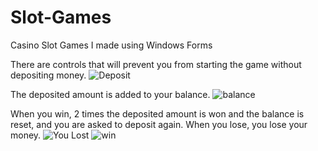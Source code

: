 # Slot-Games
Casino Slot Games I made using Windows Forms

There are controls that will prevent you from starting the game without depositing money.
![Deposit](https://user-images.githubusercontent.com/109898238/208313171-89864b82-8633-4567-8d81-984f69332b9b.png)


The deposited amount is added to your balance.
![balance](https://user-images.githubusercontent.com/109898238/208313203-44f78b10-a771-4b50-ba21-7eda45c3cf24.png)

When you win, 2 times the deposited amount is won and the balance is reset, and you are asked to deposit again.
When you lose, you lose your money.
![You Lost](https://user-images.githubusercontent.com/109898238/208313228-f416ccd0-c346-4bb0-8256-cb0397f7cdb5.png)
![win](https://user-images.githubusercontent.com/109898238/208313284-849d1309-4743-4423-9da8-47a54de9d6ee.png)
